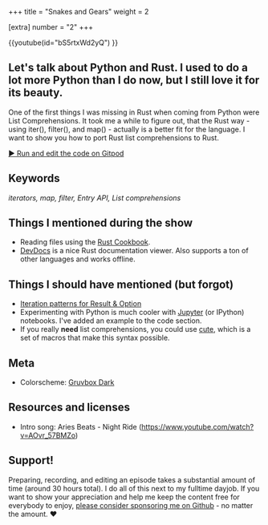 +++
title = "Snakes and Gears"
weight = 2

[extra]
number = "2"
+++

{{youtube(id="bS5rtxWd2yQ") }}

## Let's talk about Python and Rust. I used to do a lot more Python than I do now, but I still love it for its beauty.  

One of the first things I was missing in Rust when coming from Python were List Comprehensions.   It took me a while to figure out, that the Rust way - using iter(), filter(), and map() - actually is a better fit for the language.   I want to show you how to port Rust list comprehensions to Rust.


<!-- more -->

<a target="_blank" class="button"
href="https://gitpod.io/#https://github.com/hello-rust/show/tree/master/episode/2">&#x25b6;
Run and edit the code on Gitpod</a>

## Keywords

*iterators, map, filter, Entry API, List comprehensions*

## Things I mentioned during the show

* Reading files using the [Rust Cookbook](https://rust-lang-nursery.github.io/rust-cookbook/file/read-write.html#read-lines-of-strings-from-a-file).
* [DevDocs](http://devdocs.io/) is a nice Rust documentation viewer. Also supports a ton of other languages and works offline.

## Things I should have mentioned (but forgot)

* [Iteration patterns for Result & Option](http://xion.io/post/code/rust-iter-patterns.html)
* Experimenting with Python is much cooler with [Jupyter](http://jupyter.org/) (or IPython) notebooks. I've added an example to the code section.
* If you really **need** list comprehensions, you could use [cute](https://crates.io/crates/cute), which is a set of macros that make this syntax possible.


## Meta

* Colorscheme: [Gruvbox Dark](https://github.com/morhetz/gruvbox)


## Resources and licenses

* Intro song: Aries Beats - Night Ride (https://www.youtube.com/watch?v=AOvr_57BMZo)



## Support!

Preparing, recording, and editing an episode takes a substantial amount of time
(around 30 hours total). I do all of this next to my fulltime dayjob.
If you want to show your appreciation and help me keep the content free
for everybody to enjoy, [please consider sponsoring me on
Github](https://github.com/sponsors/mre/) - no matter the amount. ❤️